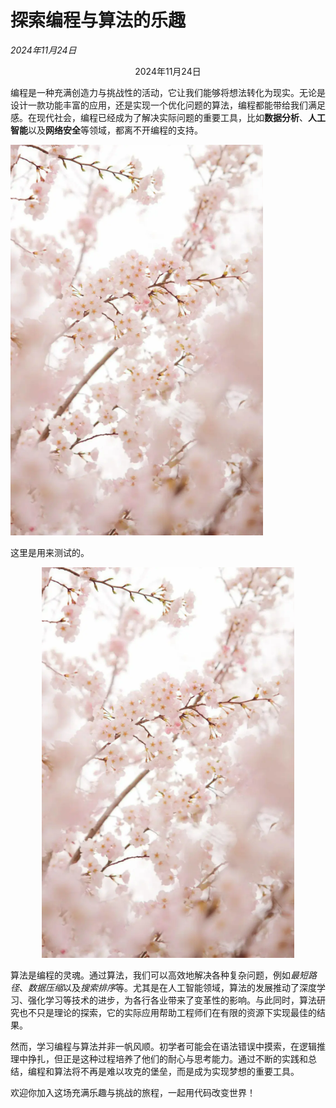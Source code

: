 # 探索编程与算法的乐趣  
*2024年11月24日*  

<p style = "text-align:center">
    2024年11月24日
</p>

编程是一种充满创造力与挑战性的活动，它让我们能够将想法转化为现实。无论是设计一款功能丰富的应用，还是实现一个优化问题的算法，编程都能带给我们满足感。在现代社会，编程已经成为了解决实际问题的重要工具，比如**数据分析**、**人工智能**以及**网络安全**等领域，都离不开编程的支持。

![图片](https://raw.githubusercontent.com/3542Q/ImageRepository/main/image_1.png)

这里是用来测试的。

<div align="center">
    <img src="https://raw.githubusercontent.com/3542Q/ImageRepository/main/image_1.png" alt="图片">
</div>

算法是编程的灵魂。通过算法，我们可以高效地解决各种复杂问题，例如*最短路径*、*数据压缩*以及*搜索排序*等。尤其是在人工智能领域，算法的发展推动了深度学习、强化学习等技术的进步，为各行各业带来了变革性的影响。与此同时，算法研究也不只是理论的探索，它的实际应用帮助工程师们在有限的资源下实现最佳的结果。

然而，学习编程与算法并非一帆风顺。初学者可能会在语法错误中摸索，在逻辑推理中挣扎，但正是这种过程培养了他们的耐心与思考能力。通过不断的实践和总结，编程和算法将不再是难以攻克的堡垒，而是成为实现梦想的重要工具。  

欢迎你加入这场充满乐趣与挑战的旅程，一起用代码改变世界！
